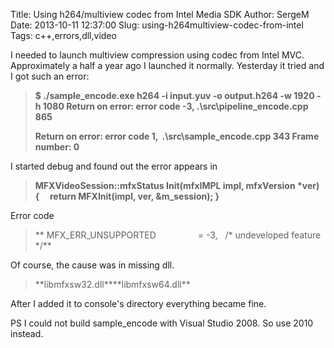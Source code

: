 Title: Using h264/multiview codec from Intel Media SDK
Author: SergeM
Date: 2013-10-11 12:37:00
Slug: using-h264multiview-codec-from-intel
Tags: c++,errors,dll,video

<div dir="ltr" style="text-align: left;" trbidi="on"><div class="tr_bq">I needed to launch multiview compression using codec from Intel MVC. Approximately a half a year ago I launched it normally. Yesterday it tried and I got such an error:</div>
<blockquote><b>$ ./sample_encode.exe h264 -i input.yuv -o output.h264 -w 1920 -h 1080
Return on error: error code -3, .\src\pipeline_encode.cpp &nbsp; &nbsp; &nbsp; 865

Return on error: error code 1, &nbsp;.\src\sample_encode.cpp 343
Frame number: 0</b></blockquote><div>I started debug and found out the error appears in&nbsp;</div><blockquote class="tr_bq"><b>MFXVideoSession::mfxStatus Init(mfxIMPL impl, mfxVersion *ver)
{
&nbsp; &nbsp; return MFXInit(impl, ver, &amp;m_session);
}</b></blockquote>Error code
<blockquote class="tr_bq">**&nbsp;MFX_ERR_UNSUPPORTED &nbsp; &nbsp; &nbsp; &nbsp; &nbsp; &nbsp; &nbsp; &nbsp; = -3, &nbsp; /* undeveloped feature */**</blockquote>
Of course, the cause was in missing dll.
<blockquote class="tr_bq">**libmfxsw32.dll****libmfxsw64.dll**</blockquote>After I added it to console's directory everything became fine.


PS I could not build sample_encode with Visual Studio 2008. So use 2010 instead.</div>